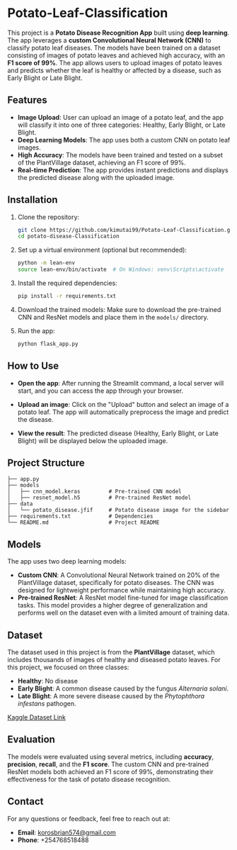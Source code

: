 # Potato-Leaf-Classification

This project is a **Potato Disease Recognition App** built using **deep learning**. The app leverages a **custom Convolutional Neural Network (CNN)** to classify potato leaf diseases. The models have been trained on a dataset consisting of images of potato leaves and achieved high accuracy, with an **F1 score of 99%**. The app allows users to upload images of potato leaves and predicts whether the leaf is healthy or affected by a disease, such as Early Blight or Late Blight.


## Features
- **Image Upload**: User can upload an image of a potato leaf, and the app will classify it into one of three categories: Healthy, Early Blight, or Late Blight.
- **Deep Learning Models**: The app uses both a custom CNN on potato leaf images.
- **High Accuracy**: The models have been trained and tested on a subset of the PlantVillage dataset, achieving an F1 score of 99%.
- **Real-time Prediction**: The app provides instant predictions and displays the predicted disease along with the uploaded image.

## Installation
1. Clone the repository:
    ```bash
    git clone https://github.com/kimutai99/Potato-Leaf-Classification.git
    cd potato-disease-Classification
    ```

2. Set up a virtual environment (optional but recommended):
    ```bash
    python -m lean-env
    source lean-env/bin/activate  # On Windows: venv\Scripts\activate
    ```

3. Install the required dependencies:
    ```bash
    pip install -r requirements.txt
    ```

4. Download the trained models: Make sure to download the pre-trained CNN and ResNet models and place them in the `models/` directory.

5. Run the app:
    ```bash
    python flask_app.py 
    ```

## How to Use
- **Open the app**: After running the Streamlit command, a local server will start, and you can access the app through your browser.
  
- **Upload an image**: Click on the "Upload" button and select an image of a potato leaf. The app will automatically preprocess the image and predict the disease.
  
- **View the result**: The predicted disease (Healthy, Early Blight, or Late Blight) will be displayed below the uploaded image.

## Project Structure
    ├── app.py                     
    ├── models
    │   ├── cnn_model.keras         # Pre-trained CNN model
    │   ├── resnet_model.h5         # Pre-trained ResNet model
    ├── data
    │   └── potato_disease.jfif     # Potato disease image for the sidebar
    ├── requirements.txt            # Dependencies
    └── README.md                   # Project README
## Models
The app uses two deep learning models:
- **Custom CNN**: A Convolutional Neural Network trained on 20% of the PlantVillage dataset, specifically for potato diseases. The CNN was designed for lightweight performance while maintaining high accuracy.
- **Pre-trained ResNet**: A ResNet model fine-tuned for image classification tasks. This model provides a higher degree of generalization and performs well on the dataset even with a limited amount of training data.

## Dataset
The dataset used in this project is from the **PlantVillage** dataset, which includes thousands of images of healthy and diseased potato leaves. For this project, we focused on three classes:
- **Healthy**: No disease
- **Early Blight**: A common disease caused by the fungus *Alternaria solani*.
- **Late Blight**: A more severe disease caused by the *Phytophthora infestans* pathogen.

[Kaggle Dataset Link](https://www.kaggle.com/datasets/arjuntejaswi/plant-village)

## Evaluation
The models were evaluated using several metrics, including **accuracy**, **precision**, **recall**, and the **F1 score**. The custom CNN and pre-trained ResNet models both achieved an F1 score of 99%, demonstrating their effectiveness for the task of potato disease recognition.

## Contact 
For any questions or feedback, feel free to reach out at:
- **Email**: korosbrian574@gmail.com
- **Phone**: +254768518488

